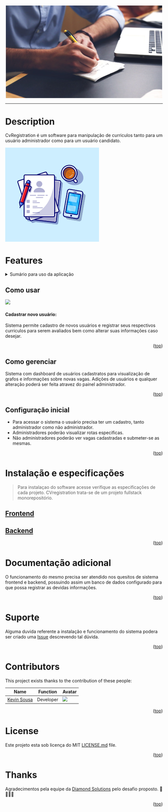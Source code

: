 <p align="center" ><img src="./github/banner.jpg" width="500px" /></p>

---

# Description

CvRegistration é um software para manipulação de curriculos tanto para um usuário administrador como para um usuário candidato.

<p align="left" ><img src="./github//logo.jpg" width="300px" /></p>

# Features

<details>
<summary>
Sumário para uso da aplicação
</summary>

###

- [Como usar](#como-usar)
- [Como gerenciar](#como-gerenciar)
- [Configuração inicial](#configuração-inicial)
- [Instalação e especificações](#instalação-e-especificações)
- [Documentação adicional](#documentação-adicional)
- [Suporte](#support)
- [Contribuidores](#contributors)
- [Licença](#license)
- [Agradecimentos](#thanks)

</details>



## Como usar

<p align="left" ><img src="/img/users.png" width="300px" /></p>

#### Cadastrar novo usuário: 

Sistema permite cadastro de novos usuários e registrar seus respectivos curriculos para serem avaliados bem como alterar suas informações caso desejar.


<p align="right">(<a href="#features">top</a>)</p>


## Como gerenciar

Sistema com dashboard de usuários cadastratos para visualização de grafos e informações sobre novas vagas. Adições de usuários e qualquer alteração poderá ser feita atravez do painel administrador.


<p align="right">(<a href="#features">top</a>)</p>

## Configuração inicial

- Para acessar o sistema o usuário precisa ter um cadastro, tanto administrador como não administrador.
- Administradores poderão visualizar rotas especificas.
- Não administradores poderão ver vagas cadastradas e submeter-se as mesmas.

<p align="right">(<a href="#features">top</a>)</p>

# Instalação e especificações

> Para instalaçao do software acesse verifique as especificações de cada projeto. CVregistration trata-se de um projeto fullstack monorepositório.

## [Frontend](app/frontend/README.md)

## [Backend](app/backend/README.md)

<p align="right">(<a href="#features">top</a>)</p>

# Documentação adicional

O funcionamento do mesmo precisa ser atendido nos quesitos de sistema frontend e backend, possuindo assim um banco de dados configurado para que possa registrar as devidas informações.

<p align="right">(<a href="#features">top</a>)</p>

# Suporte

Alguma duvida referente a instalação e funcionamento do sistema podera ser criado uma [Issue](https://github.com/kevinDsousa/CVregistration/issues) descrevendo tal dúvida.

<p align="right">(<a href="#features">top</a>)</p>

# Contributors

This project exists thanks to the contribution of these people:

| Name | Function | Avatar |
| --- | --- | --- |
| <a href="https://github.com/kevinDsousa">Kevin Sousa</a> | Developer |  <a href="https://github.com/kevinDsousa"><img src="https://github.com/kevinDsousa.png" width="70" ></a> |


<p align="right">(<a href="#features">top</a>)</p>

# License

Este projeto esta sob licença do MIT <a href="https://github.com/HackathonTeam05/Guardian/blob/main/LICENSE">LICENSE.md</a> file.

<p align="right">(<a href="#features">top</a>)</p>

# Thanks

Agradecimentos pela equipe da [Diamond Solutions](https://www.linkedin.com/company/diamonds-solutions/) pelo desafio proposto. 👩🥳🙏🎉

<p align="right">(<a href="#features">top</a>)</p>